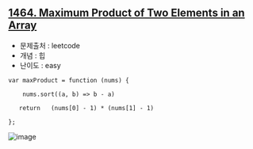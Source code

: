 ## [1464. Maximum Product of Two Elements in an Array](https://leetcode.com/problems/maximum-product-of-two-elements-in-an-array/description/?envType=problem-list-v2&envId=heap-priority-queue)

- 문제출처 : leetcode
- 개념 : 힙
- 난이도 : easy

```
var maxProduct = function (nums) {
    
    nums.sort((a, b) => b - a)

   return   (nums[0] - 1) * (nums[1] - 1)

};
```

![image](https://github.com/user-attachments/assets/487870ee-0419-498d-9ecf-68033f67c6ce)
